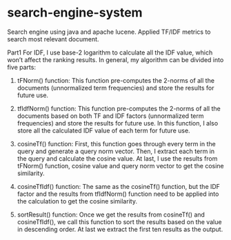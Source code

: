 # search-engine-system
Search engine using java and apache lucene. Applied TF/IDF metrics to search most relevant document.

Part1
For IDF, I use base-2 logarithm to calculate all the IDF value, which won’t affect the ranking results. In general, my algorithm can be divided into five parts:

1. tFNorm() function:
This function pre-computes the 2-norms of all the documents (unnormalized term frequencies) and store the results for future use.

2. tfIdfNorm() function:
This function pre-computes the 2-norms of all the documents based on both TF and IDF factors (unnormalized term frequencies) and store the results for future use. In this function, I also store all the calculated IDF value of each term for future use.  

3. cosineTf() function:
First, this function goes through every term in the query and generate a query norm vector. Then, I extract each term in the query and calculate the cosine value. At last, I use the results from tFNorm() function, cosine value and query norm vector to get the cosine similarity.

4. cosineTfIdf() function:
The same as the cosineTf() function, but the IDF factor and the results from tfIdfNorm() function need to be applied into the calculation to get the cosine similarity.

5. sortResult() function:
Once we get the results from cosineTf() and cosineTfIdf(), we call this function to sort the results based on the value in descending order. At last we extract the first ten results as the output.
